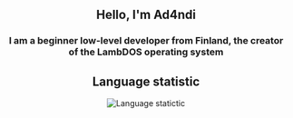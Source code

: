 <div align="center">
  <h2><b>Hello, I'm Ad4ndi</b></h2>
  <h3>I am a beginner low-level developer from Finland, the creator of the LambDOS operating system</h3>

  <h2><b>Language statistic</b></h2>
  
  ![Language statictic](https://github-readme-stats.vercel.app/api/top-langs/?username=Ad4ndi&layout=donut&theme=dark)
</div>
